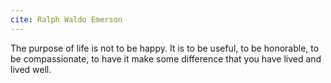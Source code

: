 ```yaml
---
cite: Ralph Waldo Emerson
---
```


The purpose of life is not to be happy. It is to be useful, to be honorable, to be compassionate, to have it make some difference that you have lived and lived well.
